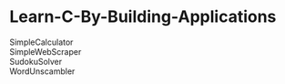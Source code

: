 # Learn-C-By-Building-Applications

SimpleCalculator\
SimpleWebScraper\
SudokuSolver\
WordUnscambler
